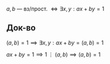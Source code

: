 $a,b$ — вз/прост. $\Leftrightarrow \exists x,y: ax+by=1$

## Док-во

$(a,b)=1\implies \exists x,y: ax+by=(a,b)=1$

$ax+by=1 \implies 1\;\vdots\;(a,b)\implies(a,b)=1$